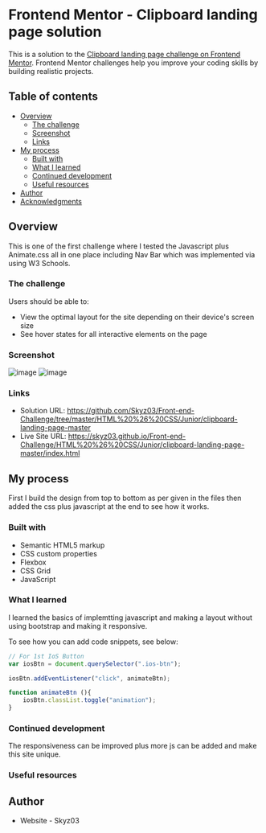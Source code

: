 # Frontend Mentor - Clipboard landing page solution

This is a solution to the [Clipboard landing page challenge on Frontend Mentor](https://www.frontendmentor.io/challenges/clipboard-landing-page-5cc9bccd6c4c91111378ecb9). Frontend Mentor challenges help you improve your coding skills by building realistic projects. 

## Table of contents

- [Overview](#overview)
  - [The challenge](#the-challenge)
  - [Screenshot](#screenshot)
  - [Links](#links)
- [My process](#my-process)
  - [Built with](#built-with)
  - [What I learned](#what-i-learned)
  - [Continued development](#continued-development)
  - [Useful resources](#useful-resources)
- [Author](#author)
- [Acknowledgments](#acknowledgments)


## Overview
This is one of the first challenge where I tested the Javascript plus Animate.css all in one place including Nav Bar which was implemented via using W3 Schools.

### The challenge

Users should be able to:

- View the optimal layout for the site depending on their device's screen size
- See hover states for all interactive elements on the page

### Screenshot
![image](https://user-images.githubusercontent.com/42742924/121345739-f3ca1b80-c944-11eb-8b0b-6cacafae61a5.png)
![image](https://user-images.githubusercontent.com/42742924/121345775-fe84b080-c944-11eb-84bf-2b9c52928331.png)



### Links

- Solution URL: https://github.com/Skyz03/Front-end-Challenge/tree/master/HTML%20%26%20CSS/Junior/clipboard-landing-page-master
- Live Site URL: https://skyz03.github.io/Front-end-Challenge/HTML%20%26%20CSS/Junior/clipboard-landing-page-master/index.html

## My process
First I build the design from top to bottom as per given in the files then added the css plus javascript at the end to see how it works.

### Built with

- Semantic HTML5 markup
- CSS custom properties
- Flexbox
- CSS Grid
- JavaScript

### What I learned
I learned the basics of implemtting javascript and making a layout without using bootstrap and making it responsive.

To see how you can add code snippets, see below:

```js
// For 1st IoS Button 
var iosBtn = document.querySelector(".ios-btn");

iosBtn.addEventListener("click", animateBtn);

function animateBtn (){
    iosBtn.classList.toggle("animation");
}
```

### Continued development
The responsiveness can be improved plus more js can be added and make this site unique.

### Useful resources

## Author

- Website - Skyz03
